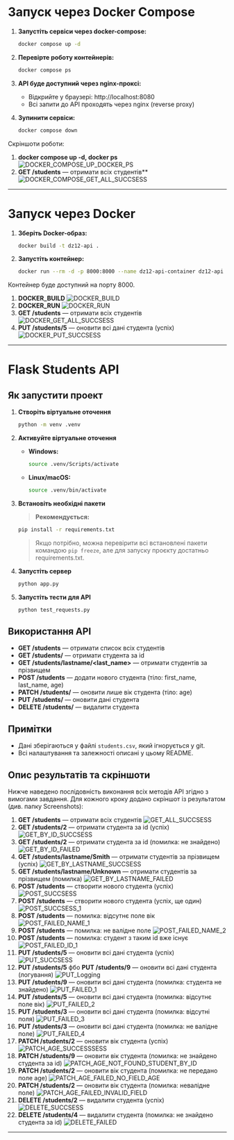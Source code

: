 # Запуск через Docker Compose

1. **Запустіть сервіси через docker-compose:**
   ```bash
   docker compose up -d 
   ```

2. **Перевірте роботу контейнерів:**
   ```bash
   docker compose ps
   ```

3. **API буде доступний через nginx-проксі:**
   - Відкрийте у браузері: http://localhost:8080
   - Всі запити до API проходять через nginx (reverse proxy)

4. **Зупинити сервіси:**
   ```bash
   docker compose down
   ```
Скріншоти роботи:  
1. **docker compose up -d, docker ps**
   ![DOCKER_COMPOSE_UP_DOCKER_PS](Screenshots/Docker.png)
2. **GET /students** — отримати всіх студентів**
   ![DOCKER_COMPOSE_GET_ALL_SUCCSESS](Screenshots/DOCKER_COMPOSE_GET_ALL_SUCCSESS.png)

---

# Запуск через Docker

1. **Зберіть Docker-образ:**
   ```bash
   docker build -t dz12-api .
   ```
2. **Запустіть контейнер:**
   ```bash
   docker run --rm -d -p 8000:8000 --name dz12-api-container dz12-api
   ```

Контейнер буде доступний на порту 8000.
1. **DOCKER_BUILD**
   ![DOCKER_BUILD](Screenshots/DOCKER_BUILD.png)
2. **DOCKER_RUN**
   ![DOCKER_RUN](Screenshots/DOCKER_RUN.png)
3. **GET /students** — отримати всіх студентів
   ![DOCKER_GET_ALL_SUCCSESS](Screenshots/DOCKER_GET_ALL_SUCCSESS.png)
4. **PUT /students/5** — оновити всі дані студента (успіх)
    ![DOCKER_PUT_SUCCSESS](Screenshots/DOCKER_PUT_SUCCSESS.png)

---

# Flask Students API

## Як запустити проект

1. **Створіть віртуальне оточення**
   ```bash
   python -m venv .venv
   ```

2. **Активуйте віртуальне оточення**
   - **Windows:**
     ```bash
     source .venv/Scripts/activate
     ```
   - **Linux/macOS:**
     ```bash
     source .venv/bin/activate
     ```


3. **Встановіть необхідні пакети**
   > **Рекомендується:**
   ```bash
   pip install -r requirements.txt
   ```
   > Якщо потрібно, можна перевірити всі встановлені пакети командою `pip freeze`, але для запуску проєкту достатньо requirements.txt.

4. **Запустіть сервер**
   ```bash
   python app.py
   ```

5. **Запустіть тести для API**
   ```bash
   python test_requests.py
   ```

## Використання API

- **GET /students** — отримати список всіх студентів
- **GET /students/<id>** — отримати студента за id
- **GET /students/lastname/<last_name>** — отримати студентів за прізвищем
- **POST /students** — додати нового студента (тіло: first_name, last_name, age)
- **PATCH /students/<id>** — оновити лише вік студента (тіло: age)
- **PUT /students/<id>** — оновити дані студента
- **DELETE /students/<id>** — видалити студента

## Примітки
- Дані зберігаються у файлі `students.csv`, який ігнорується у git.
- Всі налаштування та залежності описані у цьому README.

## Опис результатів та скріншоти

Нижче наведено послідовність виконання всіх методів API згідно з вимогами завдання. Для кожного кроку додано скріншот із результатом (див. папку Screenshots):


1. **GET /students** — отримати всіх студентів
   ![GET_ALL_SUCCSESS](Screenshots/GET_ALL_SUCCSESS.png)
2. **GET /students/2** — отримати студента за id (успіх)
   ![GET_BY_ID_SUCCSESS](Screenshots/GET_BY_ID_SUCCSESS.png)
3. **GET /students/2** — отримати студента за id (помилка: не знайдено)
   ![GET_BY_ID_FAILED](Screenshots/GET_BY_ID_FAILED.png)
4. **GET /students/lastname/Smith** — отримати студентів за прізвищем (успіх)
   ![GET_BY_LASTNAME_SUCCSESS](Screenshots/GET_BY_LASTNAME_SUCCSESS.png)
5. **GET /students/lastname/Unknown** — отримати студентів за прізвищем (помилка)
    ![GET_BY_LASTNAME_FAILED](Screenshots/GET_BY_LASTNAME_FAILED.png)
6. **POST /students** — створити нового студента (успіх)
   ![POST_SUCCSESS](Screenshots/POST_SUCCSESS.png)
7. **POST /students** — створити нового студента (успіх, ще один)
   ![POST_SUCCSESS_1](Screenshots/POST_SUCCSESS_1.png)
8. **POST /students** — помилка: відсутнє поле вік
   ![POST_FAILED_NAME_1](Screenshots/POST_FAILED_NAME_1.png)
9. **POST /students** — помилка: не валідне поле
   ![POST_FAILED_NAME_2](Screenshots/POST_FAILED_NAME_2.png)
10. **POST /students** — помилка: студент з таким id вже існує
   ![POST_FAILED_ID_1](Screenshots/POST_FAILED_ID_1.png)
11. **PUT /students/5** — оновити всі дані студента (успіх)
    ![PUT_SUCCSESS](Screenshots/PUT_SUCCSESS.png)
12. **PUT /students/5** фбо **PUT /students/9** — оновити всі дані студента (логування)
    ![PUT_Logging](Screenshots/PUT_Logging.png)
13. **PUT /students/9** — оновити всі дані студента (помилка: студента не знайдено)
    ![PUT_FAILED_1](Screenshots/PUT_FAILED_1.png)
14. **PUT /students/5** — оновити всі дані студента (помилка: відсутнє поле вік)
    ![PUT_FAILED_2](Screenshots/PUT_FAILED_2.png)
15. **PUT /students/3** — оновити всі дані студента (помилка: відсутні поля)
    ![PUT_FAILED_3](Screenshots/PUT_FAILED_3.png)
16. **PUT /students/3** — оновити всі дані студента (помилка: не валідне поле)
   ![PUT_FAILED_4](Screenshots/PUT_FAILED_4.png)
17. **PATCH /students/2** — оновити вік студента (успіх)
   ![PATCH_AGE_SUCCESSSESS](Screenshots/PATCH_AGE_SUCCSESS.png)
18. **PATCH /students/9** — оновити вік студента (помилка: не знайдено студента за id)
   ![PATCH_AGE_NOT_FOUND_STUDENT_BY_ID](Screenshots/PATCH_AGE_NOT_FOUND_STUDENT_BY_ID.png)
19. **PATCH /students/2** — оновити вік студента (помилка: не передано поле age)
   ![PATCH_AGE_FAILED_NO_FIELD_AGE](Screenshots/PATCH_AGE_FAILED_NO_FIELD_AGE.png)
20. **PATCH /students/2** — оновити вік студента (помилка: невалідне поле)
   ![PATCH_AGE_FAILED_INVALID_FIELD](Screenshots/PATCH_AGE_FAILED_INVALID_FIELD.png)
21. **DELETE /students/2** — видалити студента (успіх)
    ![DELETE_SUCCSESS](Screenshots/DELETE_SUCCSESS.png)
22. **DELETE /students/4** — видалити студента (помилка: не знайдено студента за id)
    ![DELETE_FAILED](Screenshots/DELETE_FAILED.png)

---
